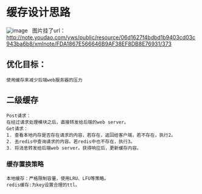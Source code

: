 # 缓存设计思路
![image](http://note.youdao.com/yws/public/resource/06d1627f4bdbd1b9403cd03c943ba6b8/xmlnote/FDA1867E566646B9AF38EF8DB8E76931/373)
 
图片挂了url：http://note.youdao.com/yws/public/resource/06d1627f4bdbd1b9403cd03c943ba6b8/xmlnote/FDA1867E566646B9AF38EF8DB8E76931/373
## 优化目标：
    使用缓存来减少后端web服务器的压力
    
## 二级缓存
    Post请求：
    在经过请求处理模块之后，直接转发给后端的web server。
    Get请求：
    1. 查看本地内存是否存在请求的内容，若存在，返回给客户端，若不存在，执行2。
    2. 去redis中查询请求的内容。若redis中也不存在，执行3。
    3. 将消息转发给后端web server。获得响应后，更新缓存内容。
    
### 缓存置换策略
    本地缓存：严格限制容量，使用LRU、LFU等策略。
    redis缓存:为key设置合理的ttl。



